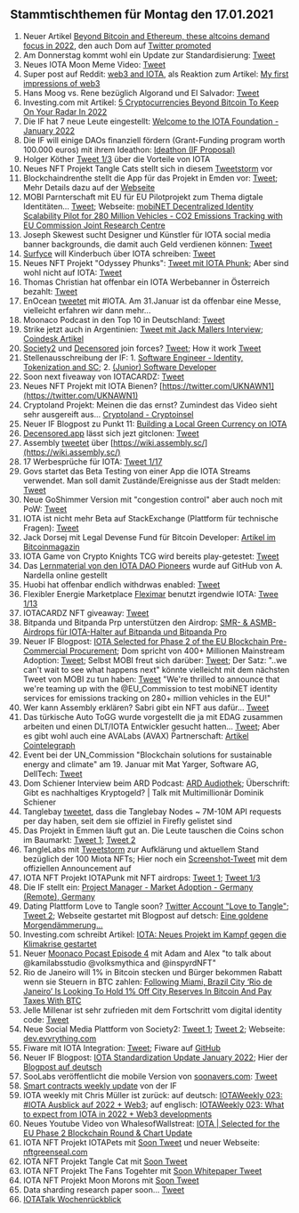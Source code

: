 ## Stammtischthemen für Montag den 17.01.2021

1. Neuer Artikel [Beyond Bitcoin and Ethereum, these altcoins demand focus in 2022](https://ambcrypto.com/beyond-bitcoin-and-ethereum-these-altcoins-demand-focus-in-2022/), den auch Dom auf [Twitter promoted](https://twitter.com/DomSchiener/status/1480607726006898692?s=20)
2. Am Donnerstag kommt wohl ein Update zur Standardisierung: [Tweet](https://twitter.com/MikeHypercube/status/1480601356478173186?s=20)
3. Neues IOTA Moon Meme Video: [Tweet](https://twitter.com/lluisin_alpha/status/1368742815019237380?s=20)
4. Super post auf Reddit: [web3 and IOTA](https://www.reddit.com/r/Iota/comments/s0gmol/web3_and_iota/?utm_source=share&utm_medium=ios_app&utm_name=iossmf), als Reaktion zum Artikel: [My first impressions of web3](https://moxie.org/2022/01/07/web3-first-impressions.html)
5. Hans Moog vs. Rene bezüglich Algorand und El Salvador: [Tweet](https://twitter.com/hus_qy/status/1480879832024203271?s=20)
6. Investing.com mit Artikel: [5 Cryptocurrencies Beyond Bitcoin To Keep On Your Radar In 2022](https://www.investing.com/news/cryptocurrency-news/5-cryptocurrencies-beyond-bitcoin-to-keep-on-your-radar-in-2022-2726622)
7. Die IF hat 7 neue Leute eingestellt: [Welcome to the IOTA Foundation - January 2022](https://blog.iota.org/welcome-to-the-iota-foundation-january-2022/)
8. Die IF will einige DAOs finanziell fördern (Grant-Funding program worth 100.000 euros) mit ihrem Ideathon: [Ideathon (IF Proposal)](https://seemly-seer-d1b.notion.site/Ideathon-IF-Proposal-84ce3db6e6ee4c4da7a035478a69fe6e)
9. Holger Köther [Tweet 1/3](https://twitter.com/HolgerKoether/status/1480618289902624769?s=20) über die Vorteile von IOTA
10. Neues NFT Projekt Tangle Cats stellt sich in diesem [Tweetstorm](https://twitter.com/tangle_cat/status/1480963550092922882?s=20) vor
11. Blockchaindrenthe stellt die App für das Projekt in Emden vor: [Tweet](https://twitter.com/BclDrenthe/status/1481164909119516672?s=20); Mehr Details dazu auf der [Webseite](http://energieknip.nl/)
12. MOBI Parnterschaft mit EU für EU Pilotprojekt zum Thema digtale Identitäten... [Tweet](https://twitter.com/dltMOBI/status/1480978883834957831?s=20); Webseite: [mobiNET Decentralized Identity Scalability Pilot for 280 Million Vehicles - CO2 Emissions Tracking with EU Commission Joint Research Centre](https://dlt.mobi/eupilot/)
13. Joseph Skewest sucht Designer und Künstler für IOTA social media banner backgrounds, die damit auch Geld verdienen können: [Tweet](https://twitter.com/josephskewes/status/1479093682632466434?s=20)
14. [Surfyce](https://twitter.com/Surfyce) will Kinderbuch über IOTA schreiben: [Tweet](https://twitter.com/Surfyce/status/1480938351465099267?s=20)
15. Neues NFT Projekt "Odyssey Phunks": [Tweet mit IOTA Phunk](https://twitter.com/0xVortex/status/1481008017596366853?s=20); Aber sind wohl nicht auf IOTA: [Tweet](https://twitter.com/0xVortex/status/1481171499214061568?s=20)
16. Thomas Christian hat offenbar ein IOTA Werbebanner in Österreich bezahlt: [Tweet](https://twitter.com/TC081180/status/1480971634643193858?s=20)
17. EnOcean [tweetet](https://twitter.com/EnOcean/status/1480932938132955136) mit #IOTA. Am 31.Januar ist da offenbar eine Messe, vielleicht erfahren wir dann mehr...
18. Moonaco Podcast in den Top 10 in Deutschland: [Tweet](https://twitter.com/Moonaco5/status/1480893680319963144?s=20)
19. Strike jetzt auch in Argentinien: [Tweet mit Jack Mallers Interview](https://twitter.com/saylor/status/1481107015824982017?t=x0R9lco7-8P8rjAXHLrzoA&s=19); [Coindesk Artikel](https://www.coindesk.com/business/2022/01/11/strike-launches-bitcoin-payment-services-in-argentina-to-kickstart-latin-american-expansion/)
20. [Society2](https://twitter.com/society2) und [Decensored](https://twitter.com/decensored_app) join forces? [Tweet](https://twitter.com/accretionist/status/1480941149485416448?s=20); How it work [Tweet](https://twitter.com/decensored_app/status/1481635230641385473?s=20)
21. Stellenausschreibung der IF: 1. [Software Engineer - Identity, Tokenization and SC](https://twitter.com/michelenati/status/1481182242194046978?s=20); 2. [(Junior) Software Developer](https://iota.bamboohr.com/jobs/view.php?id=187)
22. Soon next fiveaway von IOTACARDZ: [Tweet](https://twitter.com/NFTiotacardz/status/1480856271712657413?s=20)
23. Neues NFT Projekt mit IOTA Bienen? [https://twitter.com/UKNAWN1](https://twitter.com/UKNAWN1)
24. Cryptoland Projekt: Meinen die das ernst? Zumindest das Video sieht sehr ausgereift aus... [Cryptoland - Cryptoinsel](https://peertube.social/w/8f7e61ed-47ab-4e82-a5c2-5a7d5e8bcb33)
25. Neuer IF Blogpost zu Punkt 11: [Building a Local Green Currency on IOTA](https://blog.iota.org/building-a-local-green-currency-on-iota/)
26. [Decensored.app](https://decensored.app/) lässt sich jezt gitclonen: [Tweet](https://twitter.com/decensored_app/status/1481274541343227904?s=20)
27. Assembly [tweetet](https://twitter.com/assembly_net/status/1481295223359774725?s=20) über [https://wiki.assembly.sc/](https://wiki.assembly.sc/)
28. 17 Werbesprüche für IOTA: [Tweet 1/17](https://twitter.com/Legurp7/status/1481300359712804865?s=20)
29. Govs startet das Beta Testing von einer App die IOTA Streams verwendet. Man soll damit Zustände/Ereignisse aus der Stadt melden: [Tweet](https://twitter.com/govs_io/status/1481308674480128003?s=20)
30. Neue GoShimmer Version mit "congestion control" aber auch noch mit PoW: [Tweet](https://twitter.com/angelocapossele/status/1481327734236270597?s=21) 
31. IOTA ist nicht mehr Beta auf StackExchange (Plattform für technische Fragen): [Tweet](https://twitter.com/iota/status/1481325284238540800?t=fEjtXO1E80ACURYTCPkq4g&s=19)
32. Jack Dorsej mit Legal Devense Fund für Bitcoin Developer: [Artikel im Bitcoinmagazin](https://bitcoinmagazine.com/business/jack-dorsey-to-launch-bitcoin-legal-defense-fund)
33. IOTA Game von Crypto Knights TCG wird bereits play-getestet: [Tweet](https://twitter.com/CryptoKnightTCG/status/1481314294096670723?s=20)
34. Das [Lernmaterial von den IOTA DAO Pioneers](https://github.com/iota-community/DAO-Pioneers) wurde auf GitHub von A. Nardella online gestellt
35. Huobi hat offenbar endlich withdrwas enabled: [Tweet](https://twitter.com/bennnni_web3/status/1481542894561505286?s=20)
36. Flexibler Energie Marketplace [Fleximar](https://www.fleximarex.com/) benutzt irgendwie IOTA: [Twee 1/13](https://twitter.com/LocalEnergyDAO/status/1481548920425783297?s=20)
37. IOTACARDZ NFT giveaway: [Tweet](https://twitter.com/NFTiotacardz/status/1481611397293350918?s=20)
38. Bitpanda und Bitpanda Prp unterstützen den Airdrop: [SMR- & ASMB-Airdrops für IOTA-Halter auf Bitpanda und Bitpanda Pro](https://blog.bitpanda.com/de/smr-asmb-airdrops-fur-iota-halter-auf-bitpanda-und-bitpanda-pro)
39. Neuer IF Blogpost: [IOTA Selected for Phase 2 of the EU Blockchain Pre-Commercial Procurement](https://blog.iota.org/phase-2-eu-blockchain-pre-commercial-procurement/?utm_source=dlvr.it&utm_medium=twitter); Dom spricht von 400+ Millionen Mainstream Adoption: [Tweet](https://twitter.com/DomSchiener/status/1481656611739365376?s=20); Selbst MOBI freut sich darüber: [Tweet](https://twitter.com/dltMOBI/status/1481677087220109316?s=20); Der Satz: "..we can't wait to see what happens next" könnte vielleicht mit dem nächsten Tweet von MOBI zu tun haben: [Tweet](https://twitter.com/dltMOBI/status/1480978883834957831?s=20) "We're thrilled to announce that we're teaming up with the 
@EU_Commission to test mobiNET identity services for emissions tracking on 280+ million vehicles in the EU!"
40. Wer kann Assembly erklären? Sabri gibt ein NFT aus dafür... [Tweet](https://twitter.com/sabrigoldberg/status/1481610554456395781?s=20)
41. Das türkische Auto ToGG wurde vorgestellt die ja mit EDAG zusammen arbeiten und einen DLT/IOTA Entwickler gesucht hatten... [Tweet](https://twitter.com/Iota_Godfather/status/1479238005491646468?s=20); Aber es gibt wohl auch eine AVALabs (AVAX) Partnerschaft: [Artikel Cointelegraph](https://cointelegraph.com/news/ava-labs-and-ev-maker-togg-to-build-smart-contract-based-mobility-services)
42. Event bei der UN_Commission "Blockchain solutions for sustainable energy and climate"  am 19. Januar mit Mat Yarger, Software AG, DellTech: [Tweet](https://twitter.com/iota/status/1481657598046789636?s=20)
43. Dom Schiener Interview beim ARD Podcast: [ARD Audiothek](https://www.ardaudiothek.de/episode/geld-machen-welt-retten/gibt-es-nachhaltiges-kryptogeld-oder-talk-mit-multimillionaer-dominik-schiener/dasding/95806178/); Überschrift: Gibt es nachhaltiges Kryptogeld? | Talk mit Multimillionär Dominik Schiener
44. Tanglebay [tweetet](https://twitter.com/tanglebay/status/1481745584490954752?s=20), dass die Tanglebay Nodes ~ 7M-10M API requests per day haben, seit dem sie offiziel in Firefly gelistet sind
45. Das Projekt in Emmen läuft gut an. Die Leute tauschen die Coins schon im Baumarkt: [Tweet 1](https://twitter.com/BclDrenthe/status/1481245856737148930?s=20); [Tweet 2](https://twitter.com/BclDrenthe/status/1481876924096036864?s=20)
46. TangleLabs mit [Tweetstorm](https://twitter.com/Tangle_Labs/status/1481895617567858688?s=20) zur Aufklärung und aktuellem Stand bezüglich der 100 Miota NFTs; Hier noch ein [Screenshot-Tweet](https://twitter.com/Vrom14286662/status/1481897937559076864?s=20) mit dem offiziellen Announcement auf 
47. IOTA NFT Projekt IOTAPunk mit NFT airdrops: [Tweet 1](https://twitter.com/IotaPunks_71/status/1481915978141290499?s=20); [Tweet 1/3](https://twitter.com/IotaPunks_71/status/1482604148407349250?s=20)
48. Die IF stellt ein: [Project Manager - Market Adoption - Germany (Remote), Germany](https://iota.bamboohr.com/jobs/view.php?id=188)
49. Dating Plattform Love to Tangle soon? [Twitter Account "Love to Tangle"](https://twitter.com/EM67854797); [Tweet 2](https://twitter.com/EM67854797/status/1482371803205013505?s=20); Webseite gestartet mit Blogpost auf detsch: [Eine goldene Morgendämmerung...](https://love2tangle.dating/)
50. Investing.com schreibt Artikel: [IOTA: Neues Projekt im Kampf gegen die Klimakrise gestartet](https://de.investing.com/news/cryptocurrency-news/iota-neues-projekt-im-kampf-gegen-die-klimakrise-gestartet-2200148)
51. Neuer [Moonaco Pocast Episode 4](https://open.spotify.com/episode/79WZsRIdfMfNunsMsXMt1n?si=idb9Y1ZZTaOUs2_MsGZDUQ&utm_source=whatsapp) mit Adam and Alex "to talk about @kamilabsstudio @volksmythica and @inspyrdNFT"
52. Rio de Janeiro will 1% in Bitcoin stecken und Bürger bekommen Rabatt wenn sie Steuern in BTC zahlen: [Following Miami, Brazil City ‘Rio de Janeiro’ Is Looking To Hold 1% Off City Reserves In Bitcoin And Pay Taxes With BTC](https://thecryptobasic.com/2022/01/14/following-miami-brazil-city-rio-de-janeiro-is-looking-to-hold-1-off-city-reserves-in-bitcoin-and-pay-taxes-in-btc/)
53. Jelle Millenar ist sehr zufrieden mit dem Fortschritt vom digital identity code: [Tweet](https://twitter.com/JelleFm/status/1481969184682741760?s=20)
54. Neue Social Media Plattform von Society2: [Tweet 1](https://twitter.com/TheEvvrything/status/1481973800035962880?s=20); [Tweet 2](https://twitter.com/TheEvvrything/status/1482360658196791296?s=20); Webseite: [dev.evvrything.com](https://dev.evvrything.com/)
55. Fiware mit IOTA Integration: [Tweet](https://twitter.com/HolgerKoether/status/1481978931112988675?s=20); Fiware auf [GitHub](https://github.com/FIWARE/tutorials.IoT-over-IOTA)
56. Neuer IF Blogpost: [IOTA Standardization Update January 2022](https://blog.iota.org/standardization-update-january-2022/); Hier der [Blogpost auf deutsch](https://iota-kurs.de/iota-standardisierung-update-januar-2022/)
57. SooLabs veröffentlicht die mobile Version von [soonavers.com](https://soonaverse.com/): [Tweet](https://twitter.com/soon_labs/status/1482149171364651009?t=QQY9-PLIMp4TBaRKbAwryQ&s=19)
58. [Smart contracts weekly update](https://github.com/iotaledger/engineering-updates/discussions/13) von der IF
59. IOTA weekly mit Chris Müller ist zurück: auf deutsch: [IOTAWeekly 023: #IOTA Ausblick auf 2022 + Web3](https://www.youtube.com/watch?v=REyWirQGFD8); auf englisch: [IOTAWeekly 023: What to expect from IOTA in 2022 + Web3 developments](https://www.youtube.com/watch?v=JPHUYgoAXA4)
60. Neues Youtube Video von WhalesofWallstreat: [IOTA | Selected for the EU Phase 2 Blockchain Round & Chart Update](https://www.youtube.com/watch?v=zy4o4w-qa34)
61. IOTA NFT Projekt IOTAPets mit [Soon Tweet](https://twitter.com/iotapets/status/1482366842844946432?s=20) und neuer Webseite: [nftgreenseal.com](https://nftgreenseal.com/)
62. IOTA NFT Projekt Tangle Cat mit [Soon Tweet](https://twitter.com/tangle_cat/status/1482453652489003013?s=20)
63. IOTA NFT Projekt The Fans Togehter mit [Soon Whitepaper Tweet](https://twitter.com/TheFansTogether/status/1479793102332350469?s=20)
64. IOTA NFT Projekt Moon Morons mit [Soon Tweet](https://twitter.com/MoonMorons/status/1482487192081551361?s=20)
65. Data sharding research paper soon... [Tweet](https://twitter.com/donky31187670/status/1482347771336269831?s=20)
66. [IOTATalk Wochenrückblick](https://www.iota-talk.com/index.php?article/150-wochenr%C3%BCckblick-vom-9-bis-15-januar-2022/)

